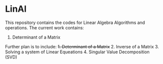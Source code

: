 # LinAl
This repository contains the codes for Linear Algebra Algorithms and operations.
The current work contains:
1. Determinant of a Matrix

Further plan is to include:
~~1. Determinant of a Matrix~~ 
2. Inverse of a Matrix 
3. Solving a system of Linear Equeations 
4. Singular Value Decomposition (SVD)
